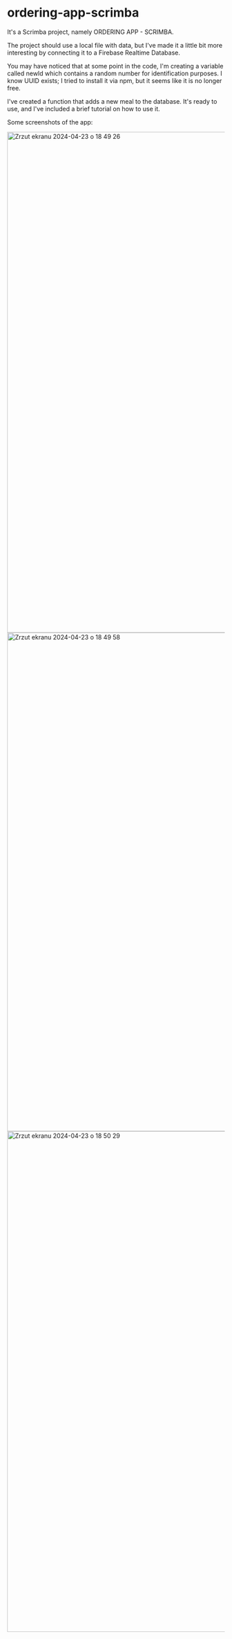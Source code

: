 # ordering-app-scrimba

It's a Scrimba project, namely ORDERING APP - SCRIMBA.

The project should use a local file with data, but I've made it a little bit more interesting by connecting it to a Firebase Realtime Database.

You may have noticed that at some point in the code, I'm creating a variable called newId which contains a random number for identification purposes.
I know UUID exists; I tried to install it via npm, but it seems like it is no longer free.

I've created a function that adds a new meal to the database. It's ready to use, and I've included a brief tutorial on how to use it.

Some screenshots of the app:

<img width="1159" alt="Zrzut ekranu 2024-04-23 o 18 49 26" src="https://github.com/bazylcossac/ordering-app-scrimba/assets/102479081/4bf50d34-eec3-40f5-a1de-76a598273c88">


<img width="1154" alt="Zrzut ekranu 2024-04-23 o 18 49 58" src="https://github.com/bazylcossac/ordering-app-scrimba/assets/102479081/682235e5-1412-4cd0-bc74-ba6d4332b610">


<img width="1159" alt="Zrzut ekranu 2024-04-23 o 18 50 29" src="https://github.com/bazylcossac/ordering-app-scrimba/assets/102479081/c00a6ab1-0fad-4553-b8fa-3040960432c5">




